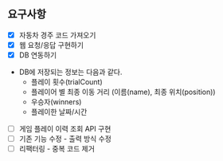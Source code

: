 
## 요구사항

- [X] 자동차 경주 코드 가져오기
- [X] 웹 요청/응답 구현하기
- [X] DB 연동하기
 - DB에 저장되는 정보는 다음과 같다.
   - 플레이 횟수(trialCount)
   - 플레이어 별 최종 이동 거리 (이름(name), 최종 위치(position))
   - 우승자(winners)
   - 플레이한 날짜/시간

- [ ] 게임 플레이 이력 조회 API 구현
- [ ] 기존 기능 수정 - 출력 방식 수정
- [ ] 리팩터링 - 중복 코드 제거
